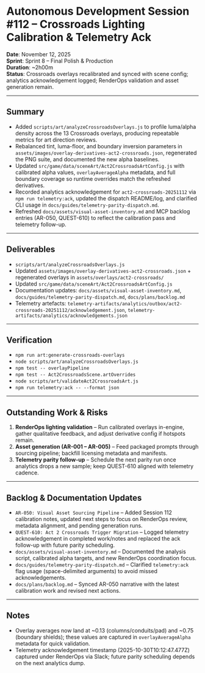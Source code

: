 # Autonomous Development Session #112 – Crossroads Lighting Calibration & Telemetry Ack

**Date**: November 12, 2025  
**Sprint**: Sprint 8 – Final Polish & Production  
**Duration**: ~2h00m  
**Status**: Crossroads overlays recalibrated and synced with scene config; analytics acknowledgement logged; RenderOps validation and asset generation remain.

---

## Summary
- Added `scripts/art/analyzeCrossroadsOverlays.js` to profile luma/alpha density across the 13 Crossroads overlays, producing repeatable metrics for art direction reviews.
- Rebalanced tint, luma-floor, and boundary inversion parameters in `assets/images/overlay-derivatives-act2-crossroads.json`, regenerated the PNG suite, and documented the new alpha baselines.
- Updated `src/game/data/sceneArt/Act2CrossroadsArtConfig.js` with calibrated alpha values, `overlayAverageAlpha` metadata, and full boundary coverage so runtime overrides match the refreshed derivatives.
- Recorded analytics acknowledgement for `act2-crossroads-20251112` via `npm run telemetry:ack`, updated the dispatch README/log, and clarified CLI usage in `docs/guides/telemetry-parity-dispatch.md`.
- Refreshed `docs/assets/visual-asset-inventory.md` and MCP backlog entries (AR-050, QUEST-610) to reflect the calibration pass and telemetry follow-up.

---

## Deliverables
- `scripts/art/analyzeCrossroadsOverlays.js`
- Updated `assets/images/overlay-derivatives-act2-crossroads.json` + regenerated overlays in `assets/overlays/act2-crossroads/`
- Updated `src/game/data/sceneArt/Act2CrossroadsArtConfig.js`
- Documentation updates: `docs/assets/visual-asset-inventory.md`, `docs/guides/telemetry-parity-dispatch.md`, `docs/plans/backlog.md`
- Telemetry artefacts: `telemetry-artifacts/analytics/outbox/act2-crossroads-20251112/acknowledgement.json`, `telemetry-artifacts/analytics/acknowledgements.json`

---

## Verification
- `npm run art:generate-crossroads-overlays`
- `node scripts/art/analyzeCrossroadsOverlays.js`
- `npm test -- overlayPipeline`
- `npm test -- Act2CrossroadsScene.artOverrides`
- `node scripts/art/validateAct2CrossroadsArt.js`
- `npm run telemetry:ack -- --format json`

---

## Outstanding Work & Risks
1. **RenderOps lighting validation** – Run calibrated overlays in-engine, gather qualitative feedback, and adjust derivative config if hotspots remain.
2. **Asset generation (AR-001 – AR-005)** – Feed packaged prompts through sourcing pipeline; backfill licensing metadata and manifests.
3. **Telemetry parity follow-up** – Schedule the next parity run once analytics drops a new sample; keep QUEST-610 aligned with telemetry cadence.

---

## Backlog & Documentation Updates
- `AR-050: Visual Asset Sourcing Pipeline` – Added Session 112 calibration notes, updated next steps to focus on RenderOps review, metadata alignment, and pending generation runs.
- `QUEST-610: Act 2 Crossroads Trigger Migration` – Logged telemetry acknowledgement in completed work/notes and replaced the ack follow-up with future parity scheduling.
- `docs/assets/visual-asset-inventory.md` – Documented the analysis script, calibrated alpha targets, and new RenderOps coordination focus.
- `docs/guides/telemetry-parity-dispatch.md` – Clarified `telemetry:ack` flag usage (space-delimited arguments) to avoid missed acknowledgements.
- `docs/plans/backlog.md` – Synced AR-050 narrative with the latest calibration work and revised next actions.

---

## Notes
- Overlay averages now land at ~0.13 (columns/conduits/pad) and ~0.75 (boundary shields); these values are captured in `overlayAverageAlpha` metadata for quick validation.
- Telemetry acknowledgement timestamp (2025-10-30T10:12:47.477Z) captured under RenderOps via Slack; future parity scheduling depends on the next analytics dump.
